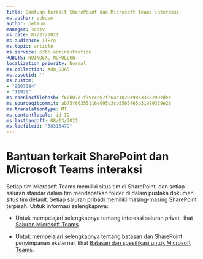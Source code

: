 ```yaml
---
title: Bantuan terkait SharePoint dan Microsoft Teams interaksi
ms.author: pebaum
author: pebaum
manager: scotv
ms.date: 07/27/2021
ms.audience: ITPro
ms.topic: article
ms.service: o365-administration
ROBOTS: NOINDEX, NOFOLLOW
localization_priority: Normal
ms.collection: Adm_O365
ms.assetid: ''
ms.custom:
- "9007084"
- "11929"
ms.openlocfilehash: f60b07d1f39cce07fc64e1029398633582997dee
ms.sourcegitcommit: ab75f66355116e995b3cb5505465b31989339e28
ms.translationtype: MT
ms.contentlocale: id-ID
ms.lasthandoff: 08/13/2021
ms.locfileid: "58315479"
---
```

# <a name="help-with-the-sharepoint-and-microsoft-teams-interaction"></a>Bantuan terkait SharePoint dan Microsoft Teams interaksi

Setiap tim Microsoft Teams memiliki situs tim di SharePoint, dan setiap saluran standar dalam tim mendapatkan folder di dalam pustaka dokumen situs tim default. Setiap saluran pribadi memiliki masing-masing SharePoint terpisah. Untuk informasi selengkapnya:

- Untuk mempelajari selengkapnya tentang interaksi saluran privat, lihat [Saluran Microsoft Teams](https://docs.microsoft.com/MicrosoftTeams/private-channels#private-channel-sharepoint-sites).

- Untuk mempelajari selengkapnya tentang batasan dan SharePoint penyimpanan eksternal, lihat [Batasan dan spesifikasi untuk Microsoft Teams](https://docs.microsoft.com/microsoftteams/limits-specifications-teams#storage). 
